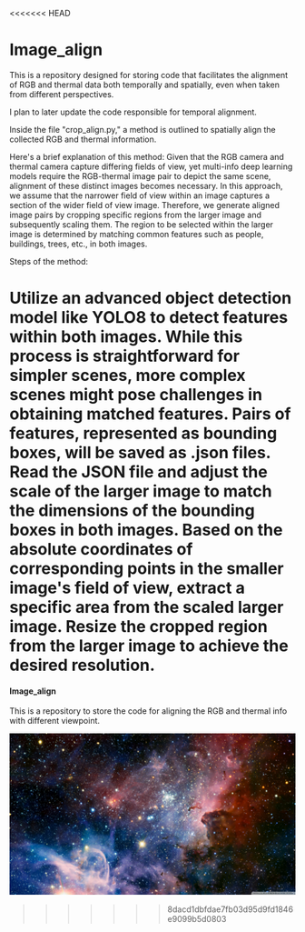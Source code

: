<<<<<<< HEAD
# Image_align
This is a repository designed for storing code that facilitates the alignment of RGB and thermal data both temporally and spatially, even when taken from different perspectives.

I plan to later update the code responsible for temporal alignment.

Inside the file "crop_align.py," a method is outlined to spatially align the collected RGB and thermal information.

Here's a brief explanation of this method:
Given that the RGB camera and thermal camera capture differing fields of view, yet multi-info deep learning models require the RGB-thermal image pair to depict the same scene, alignment of these distinct images becomes necessary. In this approach, we assume that the narrower field of view within an image captures a section of the wider field of view image. Therefore, we generate aligned image pairs by cropping specific regions from the larger image and subsequently scaling them. The region to be selected within the larger image is determined by matching common features such as people, buildings, trees, etc., in both images.

Steps of the method:

Utilize an advanced object detection model like YOLO8 to detect features within both images. While this process is straightforward for simpler scenes, more complex scenes might pose challenges in obtaining matched features. Pairs of features, represented as bounding boxes, will be saved as .json files.
Read the JSON file and adjust the scale of the larger image to match the dimensions of the bounding boxes in both images.
Based on the absolute coordinates of corresponding points in the smaller image's field of view, extract a specific area from the scaled larger image.
Resize the cropped region from the larger image to achieve the desired resolution.
=======
#### Image_align
This is a repository to store the code for aligning the RGB and thermal info with different viewpoint.

![ ](amazing_space_2-wallpaper-2560x1440.jpg)
>>>>>>> 8dacd1dbfdae7fb03d95d9fd1846e9099b5d0803
